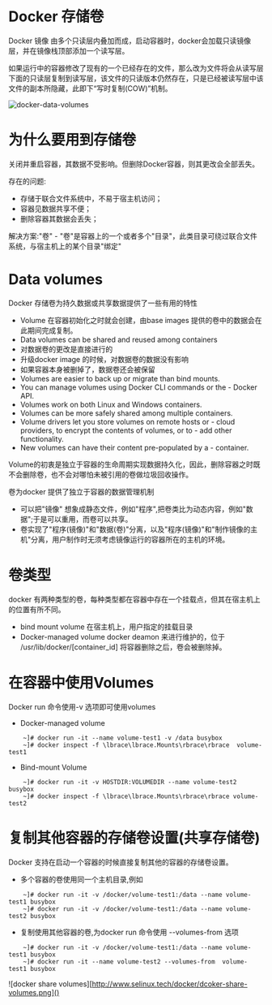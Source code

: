 # Docker 存储卷

Docker 镜像 由多个只读层内叠加而成，启动容器时，docker会加载只读镜像层，并在镜像栈顶部添加一个读写层。

如果运行中的容器修改了现有的一个已经存在的文件，那么改为文件将会从读写层下面的只读层复制到读写层，该文件的只读版本仍然存在，只是已经被读写层中该文件的副本所隐藏，此即下“写时复制(COW)”机制。


![docker-data-volumes](http://www.selinux.tech/docker/docker-data-volumes.png)


# 为什么要用到存储卷

关闭并重启容器，其数据不受影响。但删除Docker容器，则其更改会全部丢失。

存在的问题:
- 存储于联合文件系统中，不易于宿主机访问；
- 容器见数据共享不便；
- 删除容器其数据会丢失；

解决方案:"卷"
    - "卷"是容器上的一个或者多个"目录"，此类目录可绕过联合文件系统，与宿主机上的某个目录"绑定"  



# Data volumes 

Docker 存储卷为持久数据或共享数据提供了一些有用的特性
- Volume 在容器初始化之时就会创建，由base images 提供的卷中的数据会在此期间完成复制。  
- Data volumes can be shared and reused among containers 
- 对数据卷的更改是直接进行的
- 升级docker image 的时候，对数据卷的数据没有影响
- 如果容器本身被删掉了，数据卷还会被保留
- Volumes are easier to back up or migrate than bind mounts.
- You can manage volumes using Docker CLI commands or the - Docker API.
- Volumes work on both Linux and Windows containers.
- Volumes can be more safely shared among multiple containers.
- Volume drivers let you store volumes on remote hosts or - cloud providers, to encrypt the contents of volumes, or to - add other functionality.
- New volumes can have their content pre-populated by a - container.  

Volume的初衷是独立于容器的生命周期实现数据持久化，因此，删除容器之时既不会删除卷，也不会对哪怕未被引用的卷做垃圾回收操作。  


卷为docker 提供了独立于容器的数据管理机制
- 可以把"镜像" 想象成静态文件，例如"程序",把卷类比为动态内容，例如"数据";于是可以重用，而卷可以共享。  
- 卷实现了"程序(镜像)"和"数据(卷)"分离，以及"程序(镜像)"和"制作镜像的主机"分离，用户制作时无须考虑镜像运行的容器所在的主机的环境。

# 卷类型 

docker 有两种类型的卷，每种类型都在容器中存在一个挂载点，但其在宿主机上的位置有所不同。  

- bind mount volume 
    在宿主机上，用户指定的挂载目录
- Docker-managed volume 
    docker deamon 来进行维护的，位于 /usr/lib/docker/[container_id] 
    将容器删除之后，卷会被删除掉。



# 在容器中使用Volumes

Docker run 命令使用-v 选项即可使用volumes
- Docker-managed volume 
```shell
    ~]# docker run -it --name volume-test1 -v /data busybox
    ~]# docker inspect -f \lbrace\lbrace.Mounts\rbrace\rbrace  volume-test1
```
- Bind-mount Volume  
```shell
    ~]# docker run -it -v HOSTDIR:VOLUMEDIR --name volume-test2 busybox
    ~]# docker inspect -f \lbrace\lbrace.Mounts\rbrace\rbrace volume-test2
```

# 复制其他容器的存储卷设置(共享存储卷)

Docker 支持在启动一个容器的时候直接复制其他的容器的存储卷设置。
- 多个容器的卷使用同一个主机目录,例如

```shell
    ~]# docker run -it -v /docker/volume-test1:/data --name volume-test1 busybox
    ~]# docker run -it -v /docker/volume-test1:/data --name volume-test2 busybox
```

- 复制使用其他容器的卷,为docker run 命令使用 --volumes-from 选项

```shell
    ~]# docker run -it -v /docker/volume-test1:/data --name volume-test1 busybox
    ~]# docker run -it --name volume-test2 --volumes-from  volume-test1 busybox
```


![docker share volumes][http://www.selinux.tech/docker/dcoker-share-volumes.png]()

